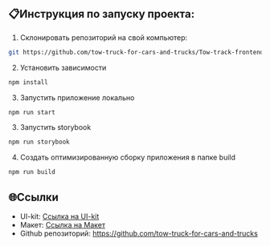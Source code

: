 ## 📋Инструкция по запуску проекта:

1. Склонировать репозиторий на свой компьютер:

```bash
git https://github.com/tow-truck-for-cars-and-trucks/Tow-track-frontend.git
```

2. Установить зависимости

```bash
npm install
```

3. Запустить приложение локально

```bash
npm run start
```

3. Запустить storybook

```bash
npm run storybook
```

4. Создать оптимизированную сборку приложения в папке build

```bash
npm run build
```

## 🌐Ссылки

- UI-kit: [Ссылка на UI-kit](https://www.figma.com/file/MHjmhIuqmf4HZ12GmzSF2L/%D0%92%D0%B5%D0%B1-%D0%BF%D1%80%D0%B8%D0%BB%D0%BE%D0%B6%D0%B5%D0%BD%D0%B8%D0%B5-%D0%B4%D0%BB%D1%8F-%D0%B2%D1%8B%D0%B7%D0%BE%D0%B2%D0%B0-%D1%8D%D0%B2%D0%B0%D0%BA%D1%83%D0%B0%D1%82%D0%BE%D1%80%D0%B0?type=design&node-id=137-3&mode=dev)
- Макет: [Ссылка на Макет](https://www.figma.com/file/MHjmhIuqmf4HZ12GmzSF2L/%D0%92%D0%B5%D0%B1-%D0%BF%D1%80%D0%B8%D0%BB%D0%BE%D0%B6%D0%B5%D0%BD%D0%B8%D0%B5-%D0%B4%D0%BB%D1%8F-%D0%B2%D1%8B%D0%B7%D0%BE%D0%B2%D0%B0-%D1%8D%D0%B2%D0%B0%D0%BA%D1%83%D0%B0%D1%82%D0%BE%D1%80%D0%B0?type=design&node-id=137-4&mode=dev)
- Github репозиторий: https://github.com/tow-truck-for-cars-and-trucks
